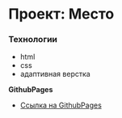 # Проект: Место

### Технологии

* html
* css
* адаптивная верстка

**GithubPages**

* [Ссылка на GithubPages](https://hakunamatata93.github.io/mesto-project/)


